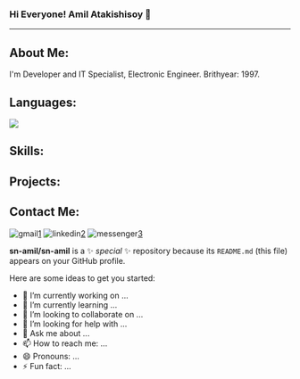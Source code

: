 <!-- 
Author: S-n Amil
Created Date: 30.07.2021
Updated Date: xx.xx.xxxx
Location: Azebaijan

(c) this readme file created by Amil Atakishisoy
-->










<h3> Hi  Everyone! Amil Atakishisoy 👋 </h3> 
<hr>

## About Me:
I'm Developer and IT Specialist, Electronic Engineer. Brithyear: 1997. 

## Languages:
![](https://img.shields.io/badge/Language-Java-informational?style=for-the-badge&logo=java&logoColor=white&color=2bbc8a)
## Skills:

## Projects:

## Contact Me:
![gmail](https://img.shields.io/badge/Gmail-D14836?style=for-the-badge&logo=gmail&logoColor=white)[1]
![linkedin](https://img.shields.io/badge/LinkedIn-0077B5?style=for-the-badge&logo=linkedin&logoColor=white)[2]
![messenger](https://img.shields.io/badge/Messenger-00B2FF?style=for-the-badge&logo=messenger&logoColor=white)[3]


[1]: mailto:amilsn7@gmail.com
[2]: https://www.linkedin.com/in/sn-amil/
[3]: https://www.facebook.com/amilatakishisoy/


**sn-amil/sn-amil** is a ✨ _special_ ✨ repository because its `README.md` (this file) appears on your GitHub profile.

Here are some ideas to get you started:

- 🔭 I’m currently working on ...
- 🌱 I’m currently learning ...
- 👯 I’m looking to collaborate on ...
- 🤔 I’m looking for help with ...
- 💬 Ask me about ...
- 📫 How to reach me: ...
- 😄 Pronouns: ...
- ⚡ Fun fact: ...

